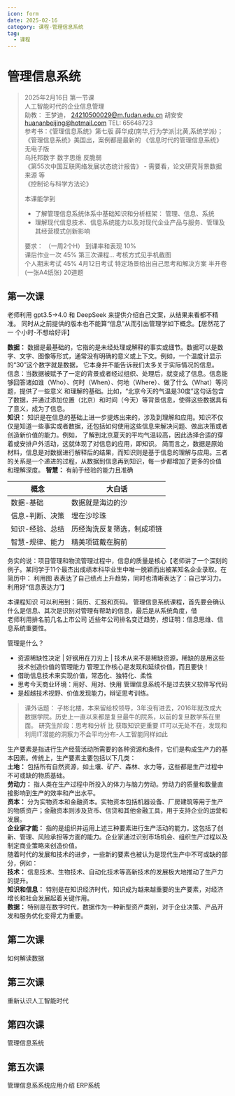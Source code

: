 ```yaml
---
icon: form
date: 2025-02-16
category: 课程-管理信息系统
tag:
  - 课程
---
```

# 管理信息系统 
> 2025年2月16日 第一节课  
>  人工智能时代的企业信息管理  
>  助教： 王梦迪， 24210500029@m.fudan.edu.cn
>  胡安安 huananbeijing@hotmail.com TEL: 65648723  
>  参考书：《管理信息系统》第七版 薛华成(南华,行为学派|北黄,系统学派)； 《管理信息系统》美国出，案例都是最新的   《信息时代的管理信息系统》无电子版      
>  乌托邦数字 数字思维 反脆弱   
>  《第55次中国互联网络发展状态统计报告》 - 需要看，论文研究背景数据来源 等  
>  《控制论与科学方法论》
>   
> 本课能学到
> - 了解管理信息系统体系中基础知识和分析框架： 管理、信息、系统
> - 理解现代信息技术、信息系统能力以及对现代企业产品与服务、管理及其经营模式创新影响
>  
> 要求：  （一周2个H）
> 到课率和表现 10%  <br>
> 课后作业一次 45%  第三次课程...   考核方式见手机截图    <br>
> 个人期末考试 45%  4月12日考试 特定场景给出自己思考和解决方案  半开卷(一张A4纸张) 20道题   <br>

## 第一次课
老师利用 gpt3.5->4.0 和 DeepSeek 来提供介绍自己文案，从结果来看都不精准。  同时从之前提供的版本也不能算“信息”从而引出管理学如下概念。【居然花了一
个小时-不想给好评】
  
**数据：** 数据是最基础的，它指的是未经处理或解释的事实或细节。数据可以是数字、文字、图像等形式，通常没有明确的意义或上下文。例如，一个温度计显示的“30”这个数字就是数据，
它本身并不能告诉我们太多关于实际情况的信息。  
信息：当数据被赋予了一定的背景或者经过组织、处理后，就变成了信息。信息能够回答诸如谁（Who）、何时（When）、何地（Where）、做了什么（What）等问题，提供了一些意义
和理解的基础。比如，“北京今天的气温是30度”这句话包含了数据，并通过添加位置（北京）和时间（今天）等背景信息，使得这些数据具有了意义，成为了信息。  
**知识：** 知识是在信息的基础上进一步提炼出来的，涉及到理解和应用。知识不仅仅是知道一些事实或者数据，还包括如何使用这些信息来解决问题、做出决策或者创造新价值的能力。例如，
了解到北京夏天的平均气温较高，因此选择合适的穿着或安排户外活动，这就体现了对信息的应用，即知识。
简而言之，数据是原始材料，信息是对数据进行解释后的结果，而知识则是基于信息的理解与应用。三者的关系是一个递进的过程，从数据到信息再到知识，每一步都增加了更多的价值
和理解深度。
**智慧：** 有前于经验的能力且准确  

| **概念**   | **大白话**       |  
|----------|---------------|
| 数据-基础    | 数据就是海边的沙      |
| 信息-判断、决策 | 埋在沙珍珠         |
| 知识-经验、总结 | 历经淘洗反复筛选，制成项链 |
| 智慧-规律、能力 | 精美项链戴在胸前      |

务实的说：项目管理和物流管理过程中，信息的质量是核心【老师讲了一个深刻的例子。某同学于11个最杰出成绩本科毕业生中唯一脱颖而出被某知名企业录取。在简历中： 利用图
表表达了自己绩点上升趋势，同时也清晰表达了：自己学习力。利用好“信息表达力”】   

本课程知识 可以利用到：简历、汇报和页码。 
管理信息系统课程，首先要会确认什么是信息、其次是识别对管理有帮助的信息，最后是从系统角度，借    
老师利用排名前几名上市公司 近些年公司排名变迁趋势，想证明：信息思维、信息系统重要性。

管理是什么？
   - 资源稀缺性决定 | 好钢用在刀刃上   |  技术从来不是稀缺资源，稀缺的是用这些技术创造价值的管理能力
管理工作核心是发现和延续价值，而且要快！
   - 借助信息技术来实现价值，常态化、独特化、柔性
   - 思考今天商业环境：用好、用对、快用
管理信息系统不是过去狭义软件写代码
   - 是超越技术视野、价值发现能力，辩证思考训练。

> 课外话题： 子彬北楼，本来留给校领导，3年没有进去，2016年就改成大数据学院。历史上一直以来都是复旦最牛的院系，以前的复旦数学系在里面。
> 研究生阶段：思考和分析 比 获取知识更重要
> IT可以无处不在，发现和利用IT潜能的洞察力不会平均分布-人工智能同样如此


生产要素是指进行生产经营活动所需要的各种资源和条件，它们是构成生产力的基本因素。传统上，生产要素主要包括以下几类：  
**土地：** 包括所有自然资源，如土壤、矿产、森林、水力等，这些都是生产过程中不可或缺的物质基础。  
**劳动力：** 指人类在生产过程中所投入的体力与脑力劳动。劳动力的质量和数量直接影响到生产的效率和产出水平。  
**资本：** 分为实物资本和金融资本。实物资本包括机器设备、厂房建筑等用于生产的物质资产；金融资本则涉及货币、信贷和其他金融工具，用于支持企业的运营和发展。  
**企业家才能：** 指的是组织并运用上述三种要素进行生产活动的能力。这包括了创新、管理、风险承担等方面的能力。企业家通过识别市场机会、组织生产过程以及
制定商业策略来创造价值。  
随着时代的发展和技术的进步，一些新的要素也被认为是现代生产中不可或缺的部分，例如：  
**技术：** 信息技术、生物技术、自动化技术等高新技术的发展极大地推动了生产力的提升。  
**知识和信息：** 特别是在知识经济时代，知识成为越来越重要的生产要素，对经济增长和社会发展起着关键作用。  
**数据：** 特别是在数字时代，数据作为一种新型资产类别，对于企业决策、产品开发和服务优化变得尤为重要。  



## 第二次课 
如何解读数据

## 第三次课
重新认识人工智能时代

## 第四次课
管理信息系统 

## 第五次课 
管理信息系系统应用介绍
ERP系统

